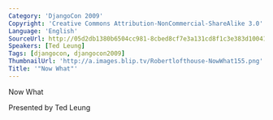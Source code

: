 ```yaml
---
Category: 'DjangoCon 2009'
Copyright: 'Creative Commons Attribution-NonCommercial-ShareAlike 3.0'
Language: 'English'
SourceUrl: http://05d2db1380b6504cc981-8cbed8cf7e3a131cd8f1c3e383d10041.r93.cf2.rackcdn.com/djangocon-2009/8_now-what.flv
Speakers: [Ted Leung]
Tags: [djangocon, djangocon2009]
ThumbnailUrl: 'http://a.images.blip.tv/Robertlofthouse-NowWhat155.png'
Title: '"Now What"'
---
```

Now What

  
Presented by Ted Leung


